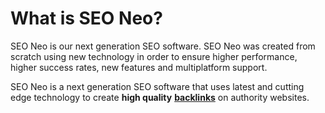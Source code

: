 # What is SEO Neo?

SEO Neo is our next generation SEO software. SEO Neo was created from scratch using new technology in order to ensure higher performance, higher success rates, new features and multiplatform support.

SEO Neo is a next generation SEO software that uses latest and cutting edge technology to create  **high quality** [**backlinks**](../glossary/backlink.md) on authority websites.
